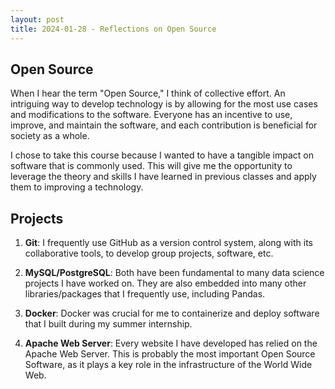 ```yaml
---
layout: post
title: 2024-01-28 - Reflections on Open Source
---
```


## Open Source
When I hear the term "Open Source," I think of collective effort. An intriguing way to develop technology is by allowing for the most use cases and modifications to the software. Everyone has an incentive to use, improve, and maintain the software, and each contribution is beneficial for society as a whole.

I chose to take this course because I wanted to have a tangible impact on software that is commonly used. This will give me the opportunity to leverage the theory and skills I have learned in previous classes and apply them to improving a technology.

## Projects
1. **Git**: I frequently use GitHub as a version control system, along with its collaborative tools, to develop group projects, software, etc.

2. **MySQL/PostgreSQL**: Both have been fundamental to many data science projects I have worked on. They are also embedded into many other libraries/packages that I frequently use, including Pandas.

3. **Docker**: Docker was crucial for me to containerize and deploy software that I built during my summer internship.

4. **Apache Web Server**: Every website I have developed has relied on the Apache Web Server. This is probably the most important Open Source Software, as it plays a key role in the infrastructure of the World Wide Web.
